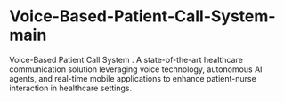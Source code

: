 # Voice-Based-Patient-Call-System-main
Voice-Based Patient Call System . A state-of-the-art healthcare communication solution leveraging voice technology, autonomous AI agents, and real-time mobile applications to enhance patient-nurse interaction in healthcare settings.
